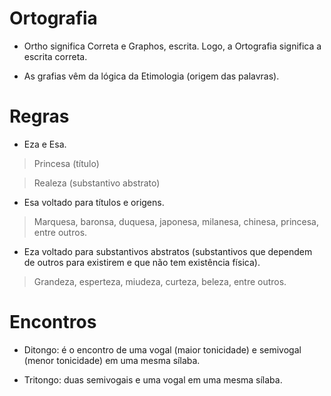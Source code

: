 # Ortografia

* Ortho significa Correta e Graphos, escrita. Logo, a Ortografia significa a escrita correta.

* As grafias vêm da lógica da Etimologia (origem das palavras).

# Regras

* Eza e Esa.

> Princesa (título)

> Realeza (substantivo abstrato)

* Esa voltado para títulos e origens.

> Marquesa, baronsa, duquesa, japonesa, milanesa, chinesa, princesa, entre outros.

* Eza voltado para substantivos abstratos (substantivos que dependem de outros para existirem e que não tem existência física).

> Grandeza, esperteza, miudeza, curteza, beleza, entre outros.

# Encontros 

* Ditongo: é o encontro de uma vogal (maior tonicidade) e semivogal (menor tonicidade) em uma mesma sílaba.

* Tritongo: duas semivogais e uma vogal em uma mesma sílaba.
